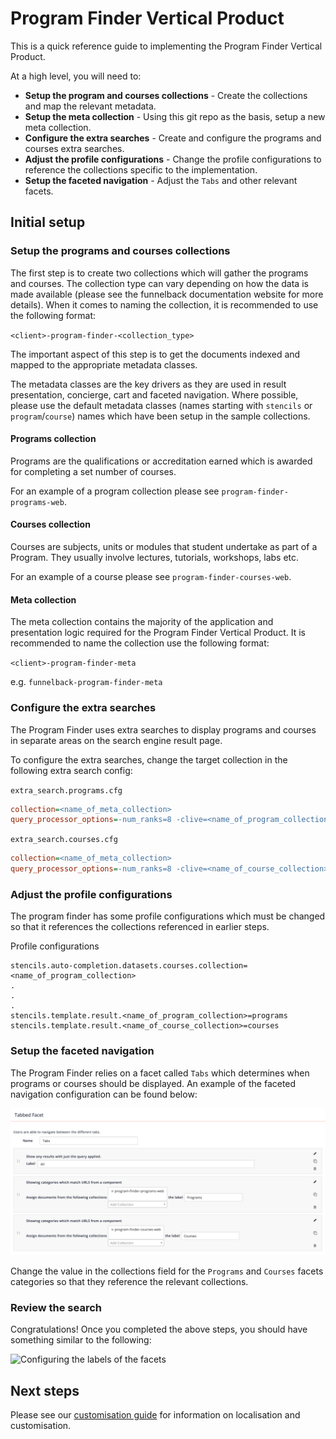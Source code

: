 # Program Finder Vertical Product

This is a quick reference guide to implementing the Program Finder Vertical Product.

At a high level, you will need to:

* **Setup the program and courses collections** - Create the collections and map the relevant metadata.
* **Setup the meta collection** - Using this git repo as the basis, setup a new meta collection.
* **Configure the extra searches** - Create and configure the programs and courses extra searches.
* **Adjust the profile configurations** - Change the profile configurations to reference the collections specific to the implementation.
* **Setup the faceted navigation** - Adjust the `Tabs` and other relevant facets.

## Initial setup

### Setup the programs and courses collections

The first step is to create two collections which will gather the programs and courses. The collection type can vary depending on how the data is made available (please see the funnelback documentation website for more details). When it comes to naming the collection, it is recommended to use the following format:

`<client>-program-finder-<collection_type>`

The important aspect of this step is to get the documents indexed and mapped to the appropriate metadata classes.

The metadata classes are the key drivers as they are used in result presentation, concierge, cart and faceted navigation. Where possible, please use the default metadata classes (names starting with `stencils` or `program`/`course`) names which have been setup in the sample collections.

#### Programs collection

Programs are the qualifications or accreditation earned which is awarded for completing a set number of courses.

For an example of a program collection please see `program-finder-programs-web`.

#### Courses collection

Courses are subjects, units or modules that student undertake as part of a Program. They usually involve lectures, tutorials, workshops, labs etc.

For an example of a course please see `program-finder-courses-web`.

#### Meta collection

The meta collection contains the majority of the application and presentation logic required for the Program Finder Vertical Product. It is recommended to name the collection use the following format:

`<client>-program-finder-meta`

e.g. `funnelback-program-finder-meta`

### Configure the extra searches

The Program Finder uses extra searches to display programs and courses in separate areas on the search engine result page.

To configure the extra searches, change the target collection in the following extra search config:

`extra_search.programs.cfg`

```ini
collection=<name_of_meta_collection>
query_processor_options=-num_ranks=8 -clive=<name_of_program_collection> -log=off -curator=off -spelling=off -show_qsyntax_tree=off -explain=false
```

`extra_search.courses.cfg`

```ini
collection=<name_of_meta_collection>
query_processor_options=-num_ranks=8 -clive=<name_of_course_collection> -log=off -curator=off -spelling=off -show_qsyntax_tree=off -explain=false
```

### Adjust the profile configurations

The program finder has some profile configurations which must be changed so that it references the collections referenced in earlier steps.

Profile configurations
```
stencils.auto-completion.datasets.courses.collection=<name_of_program_collection>
.
.
.
stencils.template.result.<name_of_program_collection>=programs
stencils.template.result.<name_of_course_collection>=courses
```

### Setup the faceted navigation

The Program Finder relies on a facet called `Tabs` which determines when programs or courses should be displayed. An example of the faceted navigation configuration can be found below:

![Configuring the labels of the facets](@documentation/images/facet_labels.png "Configuring the labels of the facets")

Change the value in the collections field for the `Programs` and `Courses` facets categories so that they reference the relevant collections.

### Review the search

Congratulations! Once you completed the above steps, you should have something similar to the following:

![Configuring the labels of the facets](@documentation/images/program_finder_overview.png "Configuring the labels of the facets")

## Next steps

Please see our [customisation guide](@documentation/template-configurations-guide.md) for information on localisation and customisation.
